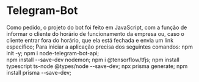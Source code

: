 # Telegram-Bot
Como pedido, o projeto do bot foi feito em JavaScript, com a função de informar o cliente do horário de funcionamento da empresa ou, caso o cliente entrar fora do horário, que ela está fechada e envia um link específico; 
Para iniciar a aplicação precisa dos seguintes comandos: 
  npm init -y;
  npm i node-telegram-bot-api;   
  npm install --save-dev nodemon;
   npm i @tensorflow/tfjs;
   npm install typescript ts-node @types/node --save-dev;
   npx prisma generate;
   npm install prisma --save-dev;

   
